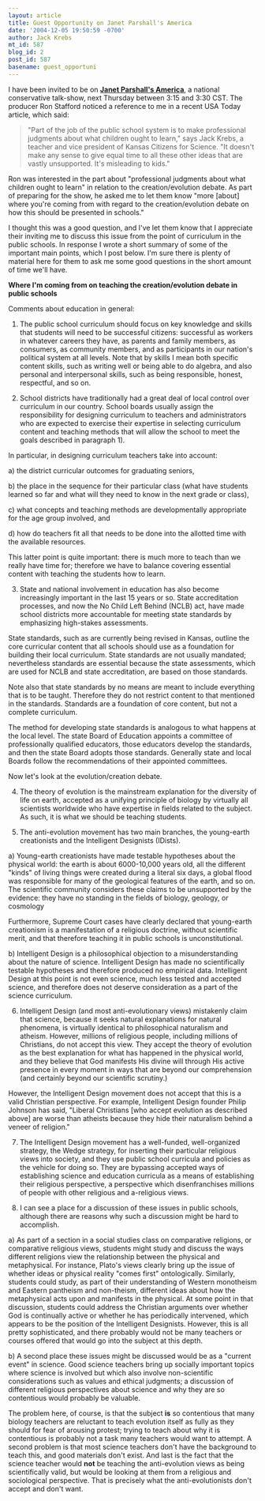 ```yaml
---
layout: article
title: Guest Opportunity on Janet Parshall's America
date: '2004-12-05 19:50:59 -0700'
author: Jack Krebs
mt_id: 587
blog_id: 2
post_id: 587
basename: guest_opportuni
---
```

I have been invited to be on [**Janet Parshall's America**](http://www.jpamerica.com/), a national conservative talk-show, next Thursday between 3:15 and 3:30 CST.  The producer Ron Stafford noticed a reference to me in a recent USA Today article, which said:

> "Part of the job of the public school system is to make professional judgments about what children ought to learn," says Jack Krebs, a teacher and vice president of Kansas Citizens for Science. "It doesn't make any sense to give equal time to all these other ideas that are vastly unsupported. It's misleading to kids."

Ron was interested in the part about "professional judgments about what children ought to learn" in relation to the creation/evolution debate.  As part of preparing for the show, he asked me to let them know "more \[about\] where you're coming from with regard to the creation/evolution debate on how this should be presented in schools."

I thought this was a good question, and I've let them know that I appreciate their inviting me to discuss this issue from the point of curriculum in the public schools.  In response I wrote a short summary of some of the important main points, which I post below.  I'm sure there is plenty of material here for them to ask me some good questions in the short amount of time we'll have.

**Where I'm coming from on teaching the creation/evolution debate in public schools**

Comments about education in general:

1)  The public school curriculum should focus on key knowledge and skills that students will need to be successful citizens: successful as workers in whatever careers they have, as parents and family members, as consumers, as community members, and as participants in our nation's political system at all levels.  Note that by skills I mean both specific content skills, such as writing well or being able to do algebra, and also personal and interpersonal skills, such as being responsible, honest, respectful, and so on.

2)  School districts have traditionally had a great deal of local control over curriculum in our country.  School boards usually assign the responsibility for designing curriculum to teachers and administrators who are expected to exercise their expertise in selecting curriculum content and teaching methods that will allow the school to meet the goals described in paragraph 1).

In particular, in designing curriculum teachers take into account:

a)  the district curricular outcomes for graduating seniors,

b)  the place in the sequence for their particular class (what have students learned so far and what will they need to know in the next grade or class),

c)  what concepts and teaching methods are developmentally appropriate for the age group involved, and

d)  how do teachers fit all that needs to be done into the allotted time with the available resources.

This latter point is quite important:  there is much more to teach than we really have time for; therefore we have to balance covering essential content with teaching the students how to learn. 

3) State and national involvement in education has also become increasingly important in the last 15 years or so.  State accreditation processes, and now the No Child Left Behind (NCLB) act, have made school districts more accountable for meeting state standards by emphasizing high-stakes assessments.

State standards, such as are currently being revised in Kansas, outline the core curricular content that all schools should use as a foundation for building their local curriculum.  State standards are not usually mandated; nevertheless standards are essential because the state assessments, which are used for NCLB and state accreditation, are based on those standards.

Note also that state standards by no means are meant to include everything that is to be taught.  Therefore they do not restrict content to that mentioned in the standards. Standards are a foundation of core content, but not a complete curriculum.

The method for developing state standards is analogous to what happens at the local level.  The state Board of Education appoints a committee of professionally qualified educators, those educators develop the standards, and then the state Board adopts those standards.  Generally state and local Boards follow the recommendations of their appointed committees.

Now let's look at the evolution/creation debate.

4)  The theory of evolution is the mainstream explanation for the diversity of life on earth, accepted as a unifying principle of biology by virtually all scientists worldwide who have expertise in fields related to the subject.  As such, it is what we should be teaching students.

5)  The anti-evolution movement has two main branches, the young-earth creationists and the Intelligent Designists (IDists).  

a)  Young-earth creationists have made testable hypotheses about the physical world: the earth is about 6000-10,000 years old, all the different "kinds" of living things were created during a literal six days, a global flood was responsible for many of the geological features of the earth, and so on.  The scientific community considers these claims to be unsupported by the evidence: they have no standing in the fields of biology, geology, or cosmology

Furthermore, Supreme Court cases have clearly declared that young-earth creationism is a manifestation of a religious doctrine, without scientific merit, and that therefore teaching it in public schools is unconstitutional.

b)  Intelligent Design is a philosophical objection to a misunderstanding about the nature of science.  Intelligent Design has made no scientifically testable hypotheses and therefore produced no empirical data.  Intelligent Design at this point is not even science, much less tested and accepted science, and therefore does not deserve consideration as a part of the science curriculum.

6)  Intelligent Design (and most anti-evolutionary views) mistakenly claim that science, because it seeks natural explanations for natural phenomena, is virtually identical to philosophical naturalism and atheism.  However, millions of religious people, including millions of Christians, do not accept this view.  They accept the theory of evolution as the best explanation for what has happened in the physical world, and they believe that God manifests His divine will through His active presence in every moment in ways that are beyond our comprehension (and certainly beyond our scientific scrutiny.)

However, the Intelligent Design movement does not accept that this is a valid Christian perspective.  For example, Intelligent Design founder Philip Johnson has said, "Liberal Christians \[who accept evolution as described above\] are worse than atheists because they hide their naturalism behind a veneer of religion."

7)  The Intelligent Design movement has a well-funded, well-organized strategy, the Wedge strategy, for inserting their particular religious views into society, and they use public school curricula and policies as the vehicle for doing so.  They are bypassing accepted ways of establishing science and education curricula as a means of establishing their religious perspective, a perspective which disenfranchises millions of people with other religious and a-religious views.

8)  I can see a place for a discussion of these issues in public schools, although there are reasons why such a discussion might be hard to accomplish.

a)  As part of a section in a social studies class on comparative religions, or comparative religious views, students might study and discuss the ways different religions view the relationship between the physical and metaphysical.  For instance, Plato's views clearly bring up the issue of whether ideas or physical reality "comes first" ontologically.  Similarly, students could study, as part of their understanding of Western monotheism and Eastern pantheism and non-theism, different ideas about how the metaphysical acts upon and manifests in the physical.  At some point in that discussion, students could address the Christian arguments over whether God is continually active or whether he has periodically intervened, which appears to be the position of the Intelligent Designists.  However, this is all pretty sophisticated, and there probably would not be many teachers or courses offered that would go into the subject at this depth.

b)  A second place these issues might be discussed would be as a "current event" in science.  Good science teachers bring up socially important topics where science is involved but which also involve non-scientific considerations such as values and ethical judgments; a discussion of different religious perspectives about science and why they are so contentious would probably be valuable.

The problem here, of course, is that the subject **is** so contentious that many biology teachers are reluctant to teach evolution itself as fully as they should for fear of arousing protest; trying to teach about why it is contentious is probably not a task many teachers would want to attempt.  A second problem is that most science teachers don't have the background to teach this, and good materials don't exist.  And last is the fact that the science teacher would **not** be teaching the anti-evolution views as being scientifically valid, but would be looking at them from a religious and sociological perspective.  That is precisely what the anti-evolutionists don't accept and don't want.
